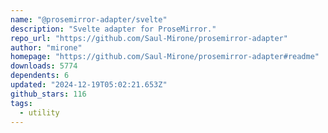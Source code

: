 ```yaml
---
name: "@prosemirror-adapter/svelte"
description: "Svelte adapter for ProseMirror."
repo_url: "https://github.com/Saul-Mirone/prosemirror-adapter"
author: "mirone"
homepage: "https://github.com/Saul-Mirone/prosemirror-adapter#readme"
downloads: 5774
dependents: 6
updated: "2024-12-19T05:02:21.653Z"
github_stars: 116
tags: 
  - utility
---
```

